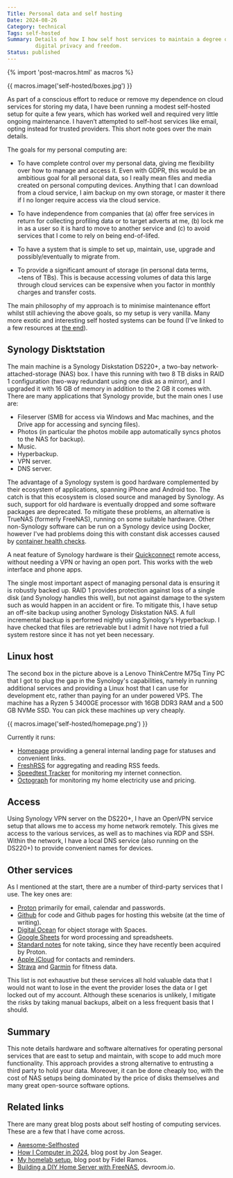 ```yaml
---
Title: Personal data and self hosting
Date: 2024-08-26
Category: technical
Tags: self-hosted
Summary: Details of how I how self host services to maintain a degree of
         digital privacy and freedom.
Status: published
---
```


{% import 'post-macros.html' as macros %}

{{ macros.image('self-hosted/boxes.jpg') }}

As part of a conscious effort to reduce or remove my dependence on cloud
services for storing my data, I have been running a modest self-hosted setup
for quite a few years, which has worked well and required very little ongoing
maintenance. I haven’t attempted to self-host services like email, opting
instead for trusted providers. This short note goes over the main details.

The goals for my personal computing are:

- To have complete control over my personal data, giving me flexibility over
  how to manage and access it. Even with GDPR, this would be an ambitious goal for
  all personal data, so I really mean files and media created on personal
  computing devices. Anything that I can download from a cloud service, I aim
  backup on my own storage, or master it there if I no longer require access via
  the cloud service.

- To have independence from companies that (a) offer free services in return
  for collecting profiling data or to target adverts at me, (b) lock me in as a
  user so it is hard to move to another service and (c) to avoid services that I
  come to rely on being end-of-lifed.

- To have a system that is simple to set up, maintain, use, upgrade and
  possibly/eventually to migrate from.

- To provide a significant amount of storage (in personal data terms, ~tens of TBs).
  This is because accessing volumes of data this large through cloud services can be
  expensive when you factor in monthly charges and transfer costs.

The main philosophy of my approach is to minimise maintenance effort whilst
still achieving the above goals, so my setup is very vanilla. Many more exotic
and interesting self hosted systems can be found (I’ve linked to a few
resources at [the end](#links)).


## Synology Disktstation

The main machine is a Synology Diskstation DS220+, a two-bay network-attached-storage (NAS) box.
I have this running with two 8 TB disks in RAID 1 configuration (two-way redundant
using one disk as a mirror), and I upgraded it with 16 GB of memory in addition to the
2 GB it comes with. There are many applications that Synology provide, but the main ones
I use are:

- Fileserver (SMB for access via Windows and Mac machines, and the Drive app for accessing and syncing files).
- Photos (in particular the photos mobile app automatically syncs photos to the NAS for backup).
- Music.
- Hyperbackup.
- VPN server.
- DNS server.

The advantage of a Synology system is good hardware complemented
by their ecosystem of applications, spanning iPhone and Android too. The catch
is that this ecosystem is closed source and managed by Synology. As such, support for old
hardware is eventually dropped and some software packages are deprecated.
To mitigate these problems, an alternative is TrueNAS (formerly FreeNAS), running on
some suitable hardware. Other non-Synology software can be run on
a Synology device using Docker, however I've had problems doing this with constant disk
accesses caused by
[container health checks](https://www.reddit.com/r/synology/comments/xpn5rh/docker_constant_hdd_readwrite).

A neat feature of Synology hardware is their [Quickconnect](https://quickconnect.to)
remote access, without needing a VPN or having an open port. This works with
the web interface and phone apps.

The single most important aspect of managing personal data is ensuring it is
robustly backed up. RAID 1 provides protection against loss of a single disk
(and Synology handles this well), but not against damage to the system such as would
happen in an accident or fire. To mitigate this, I have setup an off-site backup
using another Synology Diskstation NAS. A full incremental backup
is performed nightly using Synology's Hyperbackup. I have checked that files
are retrievable but I admit I have not tried a full system restore since it has
not yet been necessary.

## Linux host

The second box in the picture above is a Lenovo ThinkCentre M75q Tiny PC that I
got to plug the gap in the Synology's capabilities, namely in running
additional services and providing a Linux host that I can use for development
etc, rather than paying for an under powered VPS. The machine has a Ryzen 5
3400GE processor with 16GB DDR3 RAM  and a 500 GB NVMe SSD. You can pick these
machines up very cheaply.

{{ macros.image('self-hosted/homepage.png') }}

Currently it runs:

- [Homepage](https://gethomepage.dev) providing a general internal landing page for statuses and convenient links.
- [FreshRSS](https://freshrss.org) for aggregating and reading RSS feeds.
- [Speedtest Tracker](https://speedtest-tracker.dev) for monitoring my internet connection.
- [Octograph](https://github.com/Yanson/octograph) for monitoring my home electricity use and pricing.


## Access

Using Synology VPN server on the DS220+, I have an OpenVPN service setup that
allows me to access my home network remotely. This gives me access to the
various services, as well as to machines via RDP and SSH. Within the network, I
have a local DNS service (also running on the DS220+) to provide convenient
names for devices.


## Other services

As I mentioned at the start, there are a number of third-party services that I
use. The key ones are:

- [Proton](https://proton.me) primarily for email, calendar and passwords.
- [Github](https://github.com) for code and Github pages for hosting this website (at the time of writing).
- [Digital Ocean](https://www.digitalocean.com) for object storage with Spaces.
- [Google Sheets](https://docs.google.com) for word processing and spreadsheets.
- [Standard notes](https://standardnotes.com) for note taking, since they have
  recently been acquired by Proton.
- [Apple iCloud](https://www.icloud.com) for contacts and reminders.
- [Strava](https://www.strava.com) and [Garmin](https://connect.garmin.com) for fitness data.

This list is not exhaustive but these services all hold valuable data that I
would not want to lose in the event the provider loses the data or I get
locked out of my account. Although these scenarios is unlikely, I mitigate the
risks by taking manual backups, albeit on a less frequent basis that I should.


## Summary

This note details hardware and software alternatives for operating personal services
that are east to setup and maintain, with scope to add much more functionality. This
approach provides a strong alternative to entrusting a third party to hold your data.
Moreover, it can be done cheaply too, with the cost of NAS setups being dominated by the
price of disks themselves and many great open-source software options.

<a name="links"></a>
## Related links

There are many great blog posts about self hosting of computing services. These
are a few that I have come across.

- [Awesome-Selfhosted](https://awesome-selfhosted.net)
- [How I Computer in 2024](https://jnsgr.uk/2024/07/how-i-computer-in-2024), blog post by Jon Seager.
- [My homelab setup](https://blog.fidelramos.net/software/homelab), blog post by Fidel Ramos.
- [Building a DIY Home Server with FreeNAS](https://www.devroom.io/2020/02/28/building-a-diy-home-server-with-freenas), devroom.io.
